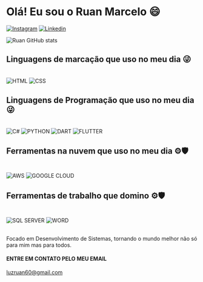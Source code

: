 
# Olá! Eu sou o Ruan Marcelo 😄

[![Instagram](https://img.shields.io/badge/Instagram-E4405F?style=for-the-badge&logo=instagram&logoColor=white)](https://www.instagram.com/ruan.luzzz/)
[![Linkedin](https://img.shields.io/badge/LinkedIn-0077B5?style=for-the-badge&logo=linkedin&logoColor=white)](https://www.linkedin.com/in/ruan-marcelo/)

![Ruan GitHub stats](https://github-readme-stats.vercel.app/api?username=Ruan-Marcelo&show_icons=true&theme=dark)


## Linguagens de marcação que uso no meu dia 😜

<div style="display: inline_block"><br>
    <img align="center" alt="HTML" src="https://img.shields.io/badge/HTML5-E34F26?style=for-the-badge&logo=html5&logoColor=white"/>
    <img align="center" alt="CSS" src="https://img.shields.io/badge/CSS-239120?&style=for-the-badge&logo=css3&logoColor=whitelogoColor=white"/>
</div>

## Linguagens de Programação que uso no meu dia 😜
<div style="display: inline_block"><br>
<img align="center" alt="C#" src="https://img.shields.io/badge/C%23-239120?style=for-the-badge&logo=c-sharp&logoColor=white"/>
<img align="center" alt="PYTHON" src="https://img.shields.io/badge/Python-14354C?style=for-the-badge&logo=python&logoColor=white"/>
<img align="center" alt="DART" src="https://img.shields.io/badge/Dart-0175C2?style=for-the-badge&logo=dart&logoColor=whitelogoColor=whitelogoColor=white"/>
<img align="center" alt="FLUTTER" src="https://img.shields.io/badge/Flutter-02569B?style=for-the-badge&logo=flutter&logoColor=white"/>
</div>

## Ferramentas na nuvem que uso no meu dia ⚙️🛡️
<div style="display: inline_block"><br>
<img align="center" alt="AWS" src="https://res.cloudinary.com/practicaldev/image/fetch/s--891ylAtK--/c_limit%2Cf_auto%2Cfl_progressive%2Cq_auto%2Cw_880/https://img.shields.io/badge/Amazon_AWS-232F3E%3Fstyle%3Dfor-the-badge%26logo%3Damazon-aws%26logoColor%3Dwhite"/>
<img align="center" alt="GOOGLE CLOUD" src="https://img.shields.io/badge/Google_Cloud-4285F4?style=for-the-badge&logo=google-cloud&logoColor=white"/>
</div>

## Ferramentas de trabalho que domino ⚙️🛡️
<div style="display: inline_block"><br>
<img align="center" alt="SQL SERVER" src="https://res.cloudinary.com/practicaldev/image/fetch/s--7JrRHzL4--/c_limit%2Cf_auto%2Cfl_progressive%2Cq_auto%2Cw_880/https://img.shields.io/badge/Microsoft_SQL_Server-CC2927%3Fstyle%3Dfor-the-badge%26logo%3Dmicrosoft-sql-server%26logoColor%3Dwhite"/>
<img align="center" alt="WORD" src="https://res.cloudinary.com/practicaldev/image/fetch/s--6g2OEOfq--/c_limit%2Cf_auto%2Cfl_progressive%2Cq_auto%2Cw_880/https://img.shields.io/badge/Microsoft_Word-2B579A%3Fstyle%3Dfor-the-badge%26logo%3Dmicrosoft-word%26logoColor%3Dwhite"/>
</div>
<br>

Focado em Desenvolvimento de Sistemas, tornando o mundo melhor não só para mim mas para todos.

#### ENTRE EM CONTATO PELO MEU EMAIL 
luzruan60@gmail.com
